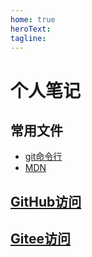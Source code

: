 ```yaml
---
home: true
heroText: 
tagline: 
---
```


# 个人笔记

## 常用文件

+ [git命令行](./other/git命令行.md)
+ [MDN](https://developer.mozilla.org/zh-CN/docs/Web)


## [GitHub访问](https://xuan-zhang.github.io/Notes/)

## [Gitee访问](https://xuan-zhang.gitee.io/)


